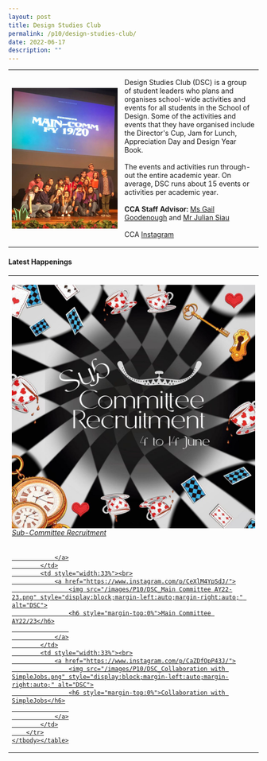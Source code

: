 ```yaml
---
layout: post
title: Design Studies Club
permalink: /p10/design-studies-club/
date: 2022-06-17
description: ""
---
```

<div>
    <table>
        <tbody><tr>
            <td style="width:45%"><img src="/images/CCA_dsc.jpg" style="display:block;margin-left:auto;margin-right:auto;" alt="Design Studies Club"></td>
            <td>
                <p>
                    Design Studies Club (DSC) is a group of student leaders who plans and organises school-wide activities and events for all students in the School of Design. Some of the activities and events that they have organised include the Director's Cup, Jam for Lunch, Appreciation Day and Design Year Book.<br>
                    <br>
                    The events and activities run through-out the entire academic year. On average, DSC runs about 15 events or activities per academic year.<br>
                    <br>
                    <b>CCA Staff Advisor:</b> <a href="Gail_GOODENOUGH@TP.EDU.SG">Ms Gail Goodenough</a> and <a href="Julian_SIAU@TP.EDU.SG">Mr Julian Siau</a><br>
                    <br>
                    CCA <a href="https://www.instagram.com/designstudiesclub">Instagram</a>
                </p>
            </td>
        </tr>
    </tbody></table>
</div>

#### Latest Happenings

<div>
    <table>
        <tbody><tr>
            <td style="width:33%"><br>
                <a href="https://www.instagram.com/p/CeXlZyOJViB/">
                    <img src="/images/P10/DSC_Sub-Committee Recruitment.png" style="display:block;margin-left:auto;margin-right:auto;" alt="DSC">
                    <h6 style="margin-top:0%">Sub-Committee Recruitment</h6>
                    
                </a>
            </td>
            <td style="width:33%"><br>
                <a href="https://www.instagram.com/p/CeXlM4YpSdJ/">
                    <img src="/images/P10/DSC_Main Committee AY22-23.png" style="display:block;margin-left:auto;margin-right:auto;" alt="DSC">
                    <h6 style="margin-top:0%">Main Committee AY22/23</h6>
                    
                </a>
            </td>
            <td style="width:33%"><br>
                <a href="https://www.instagram.com/p/CaZDfOpP43J/">
                    <img src="/images/P10/DSC_Collaboration with SimpleJobs.png" style="display:block;margin-left:auto;margin-right:auto;" alt="DSC">
                    <h6 style="margin-top:0%">Collaboration with SimpleJobs</h6>
                    
                </a>
            </td>
        </tr>
    </tbody></table>
</div>